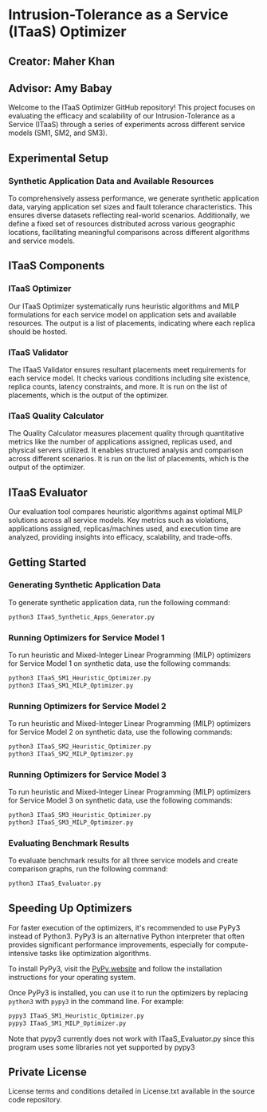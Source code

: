 # Intrusion-Tolerance as a Service (ITaaS) Optimizer

## Creator: Maher Khan
## Advisor: Amy Babay

Welcome to the ITaaS Optimizer GitHub repository! This project focuses on evaluating the efficacy and scalability of our Intrusion-Tolerance as a Service (ITaaS) through a series of experiments across different service models (SM1, SM2, and SM3).

## Experimental Setup

### Synthetic Application Data and Available Resources

To comprehensively assess performance, we generate synthetic application data, varying application set sizes and fault tolerance characteristics. This ensures diverse datasets reflecting real-world scenarios. Additionally, we define a fixed set of resources distributed across various geographic locations, facilitating meaningful comparisons across different algorithms and service models.

<!-- For detailed experimental setup information, refer to [Experimental Setup Details](#experimental-setup-details). -->

## ITaaS Components

### ITaaS Optimizer

Our ITaaS Optimizer systematically runs heuristic algorithms and MILP formulations for each service model on application sets and available resources. The output is a list of placements, indicating where each replica should be hosted.

### ITaaS Validator

The ITaaS Validator ensures resultant placements meet requirements for each service model. It checks various conditions including site existence, replica counts, latency constraints, and more. It is run on the list of placements, which is the output of the optimizer.

### ITaaS Quality Calculator

The Quality Calculator measures placement quality through quantitative metrics like the number of applications assigned, replicas used, and physical servers utilized. It enables structured analysis and comparison across different scenarios. It is run on the list of placements, which is the output of the optimizer.

## ITaaS Evaluator

Our evaluation tool compares heuristic algorithms against optimal MILP solutions across all service models. Key metrics such as violations, applications assigned, replicas/machines used, and execution time are analyzed, providing insights into efficacy, scalability, and trade-offs.

<!-- For more detailed information, refer to our [Experimental Setup Details](#experimental-setup-details). -->

<!-- ## Experimental Setup Details

For a comprehensive understanding of our experimental setup, including synthetic application data generation and resource distribution, refer to [Experimental Setup Details](#experimental-setup-details) in the documentation. -->

## Getting Started

### Generating Synthetic Application Data

To generate synthetic application data, run the following command:

```bash
python3 ITaaS_Synthetic_Apps_Generator.py
```

### Running Optimizers for Service Model 1

To run heuristic and Mixed-Integer Linear Programming (MILP) optimizers for Service Model 1 on synthetic data, use the following commands:

```bash
python3 ITaaS_SM1_Heuristic_Optimizer.py
python3 ITaaS_SM1_MILP_Optimizer.py
```

### Running Optimizers for Service Model 2

To run heuristic and Mixed-Integer Linear Programming (MILP) optimizers for Service Model 2 on synthetic data, use the following commands:

```bash
python3 ITaaS_SM2_Heuristic_Optimizer.py
python3 ITaaS_SM2_MILP_Optimizer.py
```

### Running Optimizers for Service Model 3

To run heuristic and Mixed-Integer Linear Programming (MILP) optimizers for Service Model 3 on synthetic data, use the following commands:

```bash
python3 ITaaS_SM3_Heuristic_Optimizer.py
python3 ITaaS_SM3_MILP_Optimizer.py
```

### Evaluating Benchmark Results

To evaluate benchmark results for all three service models and create comparison graphs, run the following command:

```bash
python3 ITaaS_Evaluator.py
```

## Speeding Up Optimizers

For faster execution of the optimizers, it's recommended to use PyPy3 instead of Python3. PyPy3 is an alternative Python interpreter that often provides significant performance improvements, especially for compute-intensive tasks like optimization algorithms.

To install PyPy3, visit the [PyPy website](https://www.pypy.org/) and follow the installation instructions for your operating system.

Once PyPy3 is installed, you can use it to run the optimizers by replacing `python3` with `pypy3` in the command line. For example:

```bash
pypy3 ITaaS_SM1_Heuristic_Optimizer.py
pypy3 ITaaS_SM1_MILP_Optimizer.py
```

Note that pypy3 currently does not work with ITaaS_Evaluator.py since this program uses some libraries not yet supported by pypy3

## Private License

License terms and conditions detailed in License.txt available in the source code repository.
